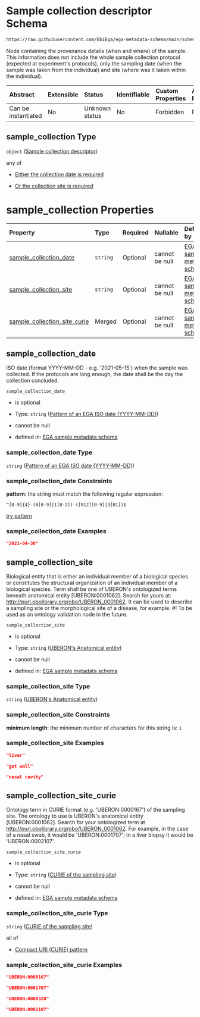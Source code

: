 # Sample collection descriptor Schema

```txt
https://raw.githubusercontent.com/EbiEga/ega-metadata-schema/main/schemas/EGA.sample.json#/properties/sample_collection
```

Node containing the provenance details (when and where) of the sample. This information does not include the whole sample collection protocol (expected at experiment's protocols), only the sampling date (when the sample was taken from the individual) and site (where was it taken within the individual).

| Abstract            | Extensible | Status         | Identifiable | Custom Properties | Additional Properties | Access Restrictions | Defined In                                                                   |
| :------------------ | :--------- | :------------- | :----------- | :---------------- | :-------------------- | :------------------ | :--------------------------------------------------------------------------- |
| Can be instantiated | No         | Unknown status | No           | Forbidden         | Forbidden             | none                | [EGA.sample.json\*](../../../schemas/EGA.sample.json "open original schema") |

## sample\_collection Type

`object` ([Sample collection descriptor](ega-18-properties-sample-collection-descriptor.md))

any of

*   [Either the collection date is required](ega-18-properties-sample-collection-descriptor-anyof-either-the-collection-date-is-required.md "check type definition")

*   [Or the collection site is required](ega-18-properties-sample-collection-descriptor-anyof-or-the-collection-site-is-required.md "check type definition")

# sample\_collection Properties

| Property                                                         | Type     | Required | Nullable       | Defined by                                                                                                                                                                                                                                                                              |
| :--------------------------------------------------------------- | :------- | :------- | :------------- | :-------------------------------------------------------------------------------------------------------------------------------------------------------------------------------------------------------------------------------------------------------------------------------------- |
| [sample\_collection\_date](#sample_collection_date)              | `string` | Optional | cannot be null | [EGA sample metadata schema](ega-12-definitions-pattern-of-an-ega-iso-date-yyyy-mm-dd.md "https://raw.githubusercontent.com/EbiEga/ega-metadata-schema/main/schemas/EGA.sample.json#/properties/sample_collection/properties/sample_collection_date")                                   |
| [sample\_collection\_site](#sample_collection_site)              | `string` | Optional | cannot be null | [EGA sample metadata schema](ega-12-definitions-uberons-anatomical-entity.md "https://raw.githubusercontent.com/EbiEga/ega-metadata-schema/main/schemas/EGA.sample.json#/properties/sample_collection/properties/sample_collection_site")                                               |
| [sample\_collection\_site\_curie](#sample_collection_site_curie) | Merged   | Optional | cannot be null | [EGA sample metadata schema](ega-18-properties-sample-collection-descriptor-properties-curie-of-the-sampling-site.md "https://raw.githubusercontent.com/EbiEga/ega-metadata-schema/main/schemas/EGA.sample.json#/properties/sample_collection/properties/sample_collection_site_curie") |

## sample\_collection\_date

ISO date (format YYYY-MM-DD - e.g. '2021-05-15') when the sample was collected. If the protocols are long enough, the date shall be the day the collection concluded.

`sample_collection_date`

*   is optional

*   Type: `string` ([Pattern of an EGA ISO date (YYYY-MM-DD)](ega-12-definitions-pattern-of-an-ega-iso-date-yyyy-mm-dd.md))

*   cannot be null

*   defined in: [EGA sample metadata schema](ega-12-definitions-pattern-of-an-ega-iso-date-yyyy-mm-dd.md "https://raw.githubusercontent.com/EbiEga/ega-metadata-schema/main/schemas/EGA.sample.json#/properties/sample_collection/properties/sample_collection_date")

### sample\_collection\_date Type

`string` ([Pattern of an EGA ISO date (YYYY-MM-DD)](ega-12-definitions-pattern-of-an-ega-iso-date-yyyy-mm-dd.md))

### sample\_collection\_date Constraints

**pattern**: the string must match the following regular expression:&#x20;

```regexp
^[0-9]{4}-(0[0-9]|1[0-2])-([012][0-9]|3[01])$
```

[try pattern](https://regexr.com/?expression=%5E%5B0-9%5D%7B4%7D-\(0%5B0-9%5D%7C1%5B0-2%5D\)-\(%5B012%5D%5B0-9%5D%7C3%5B01%5D\)%24 "try regular expression with regexr.com")

### sample\_collection\_date Examples

```json
"2021-04-30"
```

## sample\_collection\_site

Biological entity that is either an individual member of a biological species or constitutes the structural organization of an individual member of a biological species. Term shall be one of UBERON's ontologized terms beneath anatomical entity \[UBERON:0001062]. Search for yours at: <http://purl.obolibrary.org/obo/UBERON_0001062>. It can be used to describe a sampling site or the morphological site of a disease, for example. #! To be used as an ontology validation node in the future.

`sample_collection_site`

*   is optional

*   Type: `string` ([UBERON's Anatomical entity](ega-12-definitions-uberons-anatomical-entity.md))

*   cannot be null

*   defined in: [EGA sample metadata schema](ega-12-definitions-uberons-anatomical-entity.md "https://raw.githubusercontent.com/EbiEga/ega-metadata-schema/main/schemas/EGA.sample.json#/properties/sample_collection/properties/sample_collection_site")

### sample\_collection\_site Type

`string` ([UBERON's Anatomical entity](ega-12-definitions-uberons-anatomical-entity.md))

### sample\_collection\_site Constraints

**minimum length**: the minimum number of characters for this string is: `1`

### sample\_collection\_site Examples

```json
"liver"
```

```json
"gut wall"
```

```json
"nasal cavity"
```

## sample\_collection\_site\_curie

Ontology term in CURIE format (e.g. 'UBERON:0000167') of the sampling site. The ontology to use is UBERON's anatomical entity \[UBERON:0001062]. Search for your ontologized term at <http://purl.obolibrary.org/obo/UBERON_0001062>. For example, in the case of a nasal swab, it would be 'UBERON:0001707'; in a liver biopsy it would be 'UBERON:0002107'.

`sample_collection_site_curie`

*   is optional

*   Type: `string` ([CURIE of the sampling site](ega-18-properties-sample-collection-descriptor-properties-curie-of-the-sampling-site.md))

*   cannot be null

*   defined in: [EGA sample metadata schema](ega-18-properties-sample-collection-descriptor-properties-curie-of-the-sampling-site.md "https://raw.githubusercontent.com/EbiEga/ega-metadata-schema/main/schemas/EGA.sample.json#/properties/sample_collection/properties/sample_collection_site_curie")

### sample\_collection\_site\_curie Type

`string` ([CURIE of the sampling site](ega-18-properties-sample-collection-descriptor-properties-curie-of-the-sampling-site.md))

all of

*   [Compact URI (CURIE) pattern](ega-12-definitions-compact-uri-curie-pattern.md "check type definition")

### sample\_collection\_site\_curie Examples

```json
"UBERON:0000167"
```

```json
"UBERON:0001707"
```

```json
"UBERON:0000328"
```

```json
"UBERON:0002107"
```
